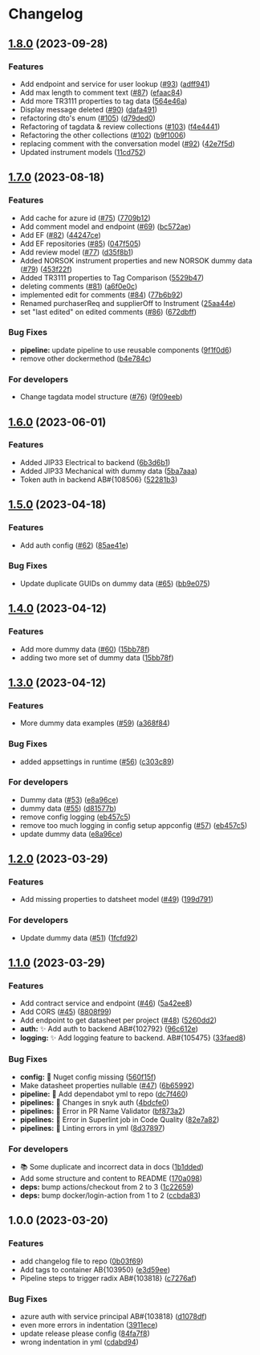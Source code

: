 # Changelog

## [1.8.0](https://github.com/equinor/spinedatasheetapi/compare/v1.7.0...v1.8.0) (2023-09-28)


### Features

* Add endpoint and service for user lookup ([#93](https://github.com/equinor/spinedatasheetapi/issues/93)) ([adff941](https://github.com/equinor/spinedatasheetapi/commit/adff94173e3532ac0f4fb13d1eb045d17accddfd))
* Add max length to comment text ([#87](https://github.com/equinor/spinedatasheetapi/issues/87)) ([efaac84](https://github.com/equinor/spinedatasheetapi/commit/efaac8457d475215621c12a8922652f4bcab9235))
* Add more TR3111 properties to tag data ([564e46a](https://github.com/equinor/spinedatasheetapi/commit/564e46a581627a4457209943b1279c21a040a2cc))
* Display message deleted ([#90](https://github.com/equinor/spinedatasheetapi/issues/90)) ([dafa491](https://github.com/equinor/spinedatasheetapi/commit/dafa491cf07471a58745441ea641a4484561ac14))
* refactoring dto's enum ([#105](https://github.com/equinor/spinedatasheetapi/issues/105)) ([d79ded0](https://github.com/equinor/spinedatasheetapi/commit/d79ded09b02174d38410c309839c8da36dfa86b4))
* Refactoring of tagdata & review collections ([#103](https://github.com/equinor/spinedatasheetapi/issues/103)) ([f4e4441](https://github.com/equinor/spinedatasheetapi/commit/f4e4441d7763fc46330f9b37e104e3b0bd511c65))
* Refactoring the other collections ([#102](https://github.com/equinor/spinedatasheetapi/issues/102)) ([b9f1006](https://github.com/equinor/spinedatasheetapi/commit/b9f1006e379562cdef2c8124fd4ec298883e6626))
* replacing comment with the conversation model ([#92](https://github.com/equinor/spinedatasheetapi/issues/92)) ([42e7f5d](https://github.com/equinor/spinedatasheetapi/commit/42e7f5d09cfe3ad3de9789ad50e1924d26a6aa50))
* Updated instrument models ([11cd752](https://github.com/equinor/spinedatasheetapi/commit/11cd752ad5e516bf8a4e99bdb05b9bdb33bea6c3))

## [1.7.0](https://github.com/equinor/spinedatasheetapi/compare/v1.6.0...v1.7.0) (2023-08-18)


### Features

* Add cache for azure id ([#75](https://github.com/equinor/spinedatasheetapi/issues/75)) ([7709b12](https://github.com/equinor/spinedatasheetapi/commit/7709b128417a5bf2e8460e9db9fbafc942255e94))
* Add comment model and endpoint ([#69](https://github.com/equinor/spinedatasheetapi/issues/69)) ([bc572ae](https://github.com/equinor/spinedatasheetapi/commit/bc572ae1ccda896cacb7a732b69478cd4a3d53f2))
* Add EF ([#82](https://github.com/equinor/spinedatasheetapi/issues/82)) ([44247ce](https://github.com/equinor/spinedatasheetapi/commit/44247cebf6bc4d83d28c8634a9e1a0cf339b4dfa))
* Add EF repositories ([#85](https://github.com/equinor/spinedatasheetapi/issues/85)) ([047f505](https://github.com/equinor/spinedatasheetapi/commit/047f505f47508bdbc025b9e8f759a35fc583329b))
* Add review model ([#77](https://github.com/equinor/spinedatasheetapi/issues/77)) ([d35f8b1](https://github.com/equinor/spinedatasheetapi/commit/d35f8b1cf0d0c838728d4b00ae52dfd443cb3f2b))
* Added NORSOK instrument properties and new NORSOK dummy data ([#79](https://github.com/equinor/spinedatasheetapi/issues/79)) ([453f22f](https://github.com/equinor/spinedatasheetapi/commit/453f22f9f8322be2b56b876e7a6ee18e1d6f6583))
* Added TR3111 properties to Tag Comparison ([5529b47](https://github.com/equinor/spinedatasheetapi/commit/5529b47dc6f81c3f397260e5a5540ffee6ad90b2))
* deleting comments ([#81](https://github.com/equinor/spinedatasheetapi/issues/81)) ([a6f0e0c](https://github.com/equinor/spinedatasheetapi/commit/a6f0e0cc0e5d43f53570c37ae1a35399a1e48d97))
* implemented edit for comments ([#84](https://github.com/equinor/spinedatasheetapi/issues/84)) ([77b6b92](https://github.com/equinor/spinedatasheetapi/commit/77b6b92dea70d29c881bf7943ba81c7c983f7fd6))
* Renamed purchaserReq and supplierOff to Instrument ([25aa44e](https://github.com/equinor/spinedatasheetapi/commit/25aa44ed13caf3d8e1c3a4fa2ba5dc904001b898))
* set "last edited" on edited comments ([#86](https://github.com/equinor/spinedatasheetapi/issues/86)) ([672dbff](https://github.com/equinor/spinedatasheetapi/commit/672dbff32079a836821cd4c346469bcf672dee1d))


### Bug Fixes

* **pipeline:** update pipeline to use reusable components ([9f1f0d6](https://github.com/equinor/spinedatasheetapi/commit/9f1f0d608cf35eebc143d646ae5bd895883774fb))
* remove other dockermethod ([b4e784c](https://github.com/equinor/spinedatasheetapi/commit/b4e784c57206c8f69e926e3372e7cf3d1d7b35b9))


### For developers

* Change tagdata model structure ([#76](https://github.com/equinor/spinedatasheetapi/issues/76)) ([9f09eeb](https://github.com/equinor/spinedatasheetapi/commit/9f09eeb0d377f0a99c2610a390065a71b9c42eed))

## [1.6.0](https://github.com/equinor/spinedatasheetapi/compare/v1.5.0...v1.6.0) (2023-06-01)


### Features

* Added JIP33 Electrical to backend ([6b3d6b1](https://github.com/equinor/spinedatasheetapi/commit/6b3d6b1fbcb7d93fd8661477736bd90c88368ad0))
* Added JIP33 Mechanical with dummy data ([5ba7aaa](https://github.com/equinor/spinedatasheetapi/commit/5ba7aaa6bb7435eaa9933e5a692398ad478eeec7))
* Token auth in backend AB#{108506} ([52281b3](https://github.com/equinor/spinedatasheetapi/commit/52281b3902df1d139fb1d148b685566b22e32436))

## [1.5.0](https://github.com/equinor/spinedatasheetapi/compare/v1.4.0...v1.5.0) (2023-04-18)


### Features

* Add auth config ([#62](https://github.com/equinor/spinedatasheetapi/issues/62)) ([85ae41e](https://github.com/equinor/spinedatasheetapi/commit/85ae41e24748ebcb8d53563a6731003ab9d798dc))


### Bug Fixes

* Update duplicate GUIDs on dummy data ([#65](https://github.com/equinor/spinedatasheetapi/issues/65)) ([bb9e075](https://github.com/equinor/spinedatasheetapi/commit/bb9e0759e283786a82c1760809ca395096985493))

## [1.4.0](https://github.com/equinor/spinedatasheetapi/compare/v1.3.0...v1.4.0) (2023-04-12)


### Features

* Add more dummy data ([#60](https://github.com/equinor/spinedatasheetapi/issues/60)) ([15bb78f](https://github.com/equinor/spinedatasheetapi/commit/15bb78fd91594faec70ab7cad4ee473e87d6e0f1))
* adding two more set of dummy data ([15bb78f](https://github.com/equinor/spinedatasheetapi/commit/15bb78fd91594faec70ab7cad4ee473e87d6e0f1))

## [1.3.0](https://github.com/equinor/spinedatasheetapi/compare/v1.2.0...v1.3.0) (2023-04-12)


### Features

* More dummy data examples ([#59](https://github.com/equinor/spinedatasheetapi/issues/59)) ([a368f84](https://github.com/equinor/spinedatasheetapi/commit/a368f84965c824144df93a4aa9b403ce46b62089))


### Bug Fixes

* added appsettings in runtime ([#56](https://github.com/equinor/spinedatasheetapi/issues/56)) ([c303c89](https://github.com/equinor/spinedatasheetapi/commit/c303c896cf85848d9c7b2676d4d2b8376e46a5c1))


### For developers

* Dummy data ([#53](https://github.com/equinor/spinedatasheetapi/issues/53)) ([e8a96ce](https://github.com/equinor/spinedatasheetapi/commit/e8a96ce7c4f153277ae44896bec9a59438da2205))
* dummy data ([#55](https://github.com/equinor/spinedatasheetapi/issues/55)) ([d81577b](https://github.com/equinor/spinedatasheetapi/commit/d81577b387237197e16ed8e48cdbcfaa23e8e9f0))
* remove config logging ([eb457c5](https://github.com/equinor/spinedatasheetapi/commit/eb457c52e67948446c75ead006f72f3a3a128e2b))
* remove too much logging in config setup appconfig ([#57](https://github.com/equinor/spinedatasheetapi/issues/57)) ([eb457c5](https://github.com/equinor/spinedatasheetapi/commit/eb457c52e67948446c75ead006f72f3a3a128e2b))
* update dummy data ([e8a96ce](https://github.com/equinor/spinedatasheetapi/commit/e8a96ce7c4f153277ae44896bec9a59438da2205))

## [1.2.0](https://github.com/equinor/spinedatasheetapi/compare/v1.1.0...v1.2.0) (2023-03-29)


### Features

* Add missing properties to datsheet model ([#49](https://github.com/equinor/spinedatasheetapi/issues/49)) ([199d791](https://github.com/equinor/spinedatasheetapi/commit/199d7914914cd79751ab85784062a375f9c15ec7))


### For developers

* Update dummy data ([#51](https://github.com/equinor/spinedatasheetapi/issues/51)) ([1fcfd92](https://github.com/equinor/spinedatasheetapi/commit/1fcfd927fdf6876f56dfeefabc64e7c7ae0e917a))

## [1.1.0](https://github.com/equinor/spinedatasheetapi/compare/v1.0.0...v1.1.0) (2023-03-29)


### Features

* Add contract service and endpoint ([#46](https://github.com/equinor/spinedatasheetapi/issues/46)) ([5a42ee8](https://github.com/equinor/spinedatasheetapi/commit/5a42ee8cc6ac64e2b01b3f604547ea35a21b966a))
* Add CORS ([#45](https://github.com/equinor/spinedatasheetapi/issues/45)) ([8808f99](https://github.com/equinor/spinedatasheetapi/commit/8808f99e5bd1c65ea03e2dd632cff8cd7e123e0a))
* Add endpoint to get datasheet per project ([#48](https://github.com/equinor/spinedatasheetapi/issues/48)) ([5260dd2](https://github.com/equinor/spinedatasheetapi/commit/5260dd22fad69087750b53baf670542bc1e72946))
* **auth:** ✨ Add auth to backend AB#{102792} ([96c612e](https://github.com/equinor/spinedatasheetapi/commit/96c612e02dd867fc564516ad9a3185295309f816))
* **logging:** ✨ Add logging feature to backend. AB#{105475} ([33faed8](https://github.com/equinor/spinedatasheetapi/commit/33faed891b5ca997253feff1a075d4fec55fff6b))


### Bug Fixes

* **config:** 🐛 Nuget config missing ([560f15f](https://github.com/equinor/spinedatasheetapi/commit/560f15fc31d6c2b2bae28e4b0a1f562ab19ba4bf))
* Make datasheet properties nullable ([#47](https://github.com/equinor/spinedatasheetapi/issues/47)) ([6b65992](https://github.com/equinor/spinedatasheetapi/commit/6b659926e8db60abf3f25f80c8f33c5287d6ed3e))
* **pipeline:** 🐛 Add dependabot yml to repo ([dc7f460](https://github.com/equinor/spinedatasheetapi/commit/dc7f460ef65c87e980b8873524c2ed04661829c5))
* **pipelines:** 🐛 Changes in snyk auth ([4bdcfe0](https://github.com/equinor/spinedatasheetapi/commit/4bdcfe0251c32d20db0634b172ace346b971d1c4))
* **pipelines:** 🐛 Error in PR Name Validator ([bf873a2](https://github.com/equinor/spinedatasheetapi/commit/bf873a252836f6996fe16a89826c726ee7ff52ce))
* **pipelines:** 🐛 Error in Superlint job in Code Quality ([82e7a82](https://github.com/equinor/spinedatasheetapi/commit/82e7a82b763a0f566e8f5206746307117a24051a))
* **pipelines:** 🐛 Linting errors in yml ([8d37897](https://github.com/equinor/spinedatasheetapi/commit/8d3789738faa7748906647d7c19c98557e775a8a))


### For developers

* 📚 Some duplicate and incorrect data in docs ([1b1dded](https://github.com/equinor/spinedatasheetapi/commit/1b1dded589ffb260c9f8cadf3447b3f436400ab4))
* Add some structure and content to README ([170a098](https://github.com/equinor/spinedatasheetapi/commit/170a0983740f41c5bab711cb859b2dadde783dbb))
* **deps:** bump actions/checkout from 2 to 3 ([1c22659](https://github.com/equinor/spinedatasheetapi/commit/1c22659cd2e3bfd911dad06bce6607399d45fc74))
* **deps:** bump docker/login-action from 1 to 2 ([ccbda83](https://github.com/equinor/spinedatasheetapi/commit/ccbda8363888a67c3aa70c351294eda27bb2856a))

## 1.0.0 (2023-03-20)


### Features

* add changelog file to repo ([0b03f69](https://github.com/equinor/spinedatasheetapi/commit/0b03f698f92bffe32221f6bf97f56b1413a0a209))
* Add tags to container AB{103950} ([e3d59ee](https://github.com/equinor/spinedatasheetapi/commit/e3d59ee75ec1a44680cc7ba88a1512e428fdd8dc))
* Pipeline steps to trigger radix AB#{103818} ([c7276af](https://github.com/equinor/spinedatasheetapi/commit/c7276af91a6733c7ad8572a7d8ef910d766cbb76))


### Bug Fixes

* azure auth with service principal AB#{103818} ([d1078df](https://github.com/equinor/spinedatasheetapi/commit/d1078dfff3e792a8373c9e44324c478ef13be31d))
* even more errors in indentation ([3911ece](https://github.com/equinor/spinedatasheetapi/commit/3911ece2f6f3acac0d829cb6ec93056b67117486))
* update release please config ([84fa7f8](https://github.com/equinor/spinedatasheetapi/commit/84fa7f83d18f80a1ab0433fd593627c07e6be9f2))
* wrong indentation in yml ([cdabd94](https://github.com/equinor/spinedatasheetapi/commit/cdabd946975f8df8b4ce255ceb908cd4fe2eda52))
